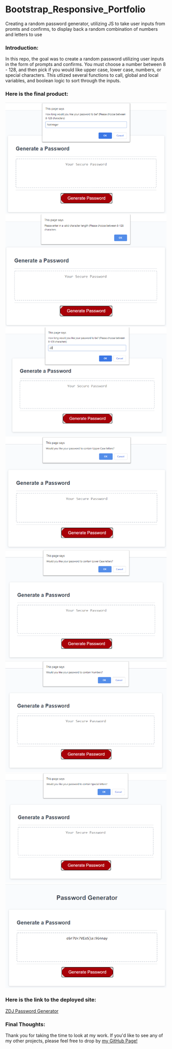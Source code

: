 # Bootstrap_Responsive_Portfolio
Creating a random password generator, utilizing JS to take user inputs from promts and confirms, to display back a random combination of numbers and letters to use

### Introduction:
In this repo, the goal was to create a random password utilizing user inputs in the form of prompts and confirms. You must choose a number between 8 - 128, and then pick if you would like upper case, lower case, numbers, or special characters. This utlized several functions to call, global and local variables, and boolean logic to sort through the inputs.

### Here is the final product:
![ZDJeffers Password Not Integer](https://github.com/zdjeffers/Password_Generator/blob/main/Password_Generator/Assets/PW%20not%20integer.png)
![ZDJeffers Password Not Integer Alert](https://github.com/zdjeffers/Password_Generator/blob/main/Password_Generator/Assets/PW%20not%20integer%20alert.png)
![ZDJeffers Password Integer](https://github.com/zdjeffers/Password_Generator/blob/main/Password_Generator/Assets/PW%20Integer.png)
![ZDJeffers Password Upper Case](https://github.com/zdjeffers/Password_Generator/blob/main/Password_Generator/Assets/PW%20Upper%20Case.png)
![ZDJeffers Password Lower Case](https://github.com/zdjeffers/Password_Generator/blob/main/Password_Generator/Assets/PW%20lower%20case.png)
![ZDJeffers Password Number](https://github.com/zdjeffers/Password_Generator/blob/main/Password_Generator/Assets/PW%20numbers.png)
![ZDJeffers Password Special](https://github.com/zdjeffers/Password_Generator/blob/main/Password_Generator/Assets/PW%20Special.png)
![ZDJeffers Password Final](https://github.com/zdjeffers/Password_Generator/blob/main/Password_Generator/Assets/PW%20Final.png)


### Here is the link to the deployed site:
[ZDJ Password Generator](https://zdjeffers.github.io/Password_Generator/Password_Generator/Develop/index.html)

### Final Thoughts:
Thank you for taking the time to look at my work. If you'd like to see any of my other projects, please feel free to drop by [my GitHub Page!](https://github.com/zdjeffers)